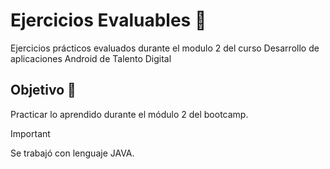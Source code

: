 # Ejercicios Evaluables 🥇

Ejercicios prácticos evaluados durante el modulo 2 del curso Desarrollo de aplicaciones Android de Talento Digital

## Objetivo 🏹

Practicar lo aprendido durante el módulo 2 del bootcamp. 

> [!IMPORTANT]
> Se trabajó con lenguaje JAVA. 
